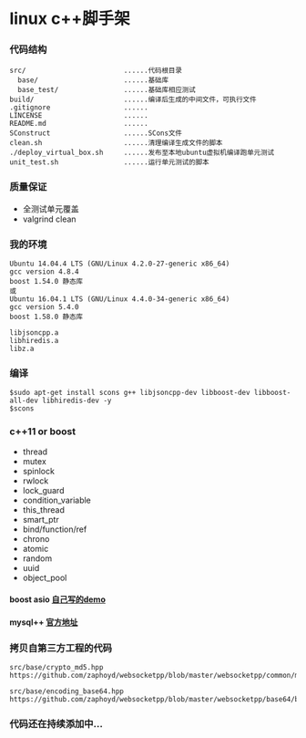 # linux c++脚手架

### 代码结构

```
src/                        ......代码根目录
  base/                     ......基础库
  base_test/                ......基础库相应测试
build/                      ......编译后生成的中间文件，可执行文件
.gitignore                  ......
LINCENSE                    ......
README.md                   ......
SConstruct                  ......SCons文件
clean.sh                    ......清理编译生成文件的脚本
./deploy_virtual_box.sh     ......发布至本地ubuntu虚拟机编译跑单元测试
unit_test.sh                ......运行单元测试的脚本
```

### 质量保证

* 全测试单元覆盖
* valgrind clean

### 我的环境

```
Ubuntu 14.04.4 LTS (GNU/Linux 4.2.0-27-generic x86_64)
gcc version 4.8.4
boost 1.54.0 静态库
或
Ubuntu 16.04.1 LTS (GNU/Linux 4.4.0-34-generic x86_64)
gcc version 5.4.0
boost 1.58.0 静态库

libjsoncpp.a
libhiredis.a
libz.a
```

### 编译

```
$sudo apt-get install scons g++ libjsoncpp-dev libboost-dev libboost-all-dev libhiredis-dev -y
$scons
```

### c++11 or boost

* thread
* mutex
* spinlock
* rwlock
* lock_guard
* condition_variable
* this_thread
* smart_ptr
* bind/function/ref
* chrono
* atomic
* random
* uuid
* object_pool

#### boost asio [自己写的demo](https://github.com/q191201771/asio-tutorial)

#### mysql++ [官方地址](http://tangentsoft.net/mysql++/)

### 拷贝自第三方工程的代码

```
src/base/crypto_md5.hpp
https://github.com/zaphoyd/websocketpp/blob/master/websocketpp/common/md5.hpp

src/base/encoding_base64.hpp
https://github.com/zaphoyd/websocketpp/blob/master/websocketpp/base64/base64.hpp
```

### 代码还在持续添加中...

